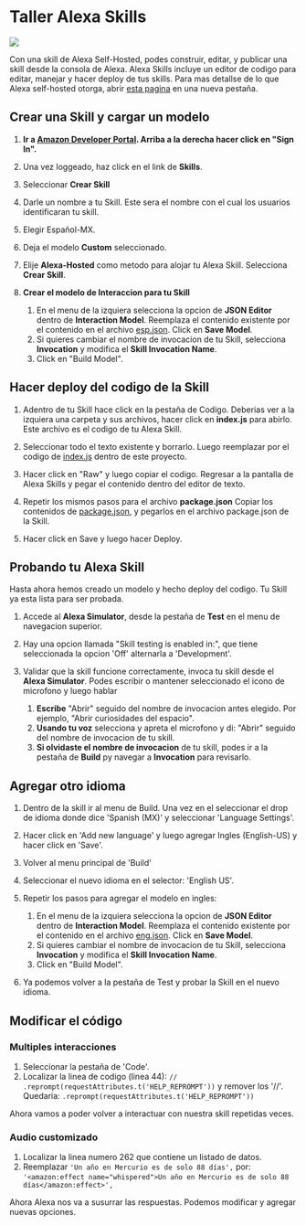 # Taller Alexa Skills
<img src="https://m.media-amazon.com/images/G/01/mobile-apps/dex/alexa/alexa-skills-kit/tutorials/quiz-game/header._TTH_.png" />


Con una skill de Alexa Self-Hosted, podes construir, editar, y publicar una skill desde la consola de Alexa.
Alexa Skills incluye un editor de codigo para editar, manejar y hacer deploy de tus skills.
Para mas detallse de lo que Alexa self-hosted otorga, abrir [esta pagina](https://developer.amazon.com/docs/hosted-skills/build-a-skill-end-to-end-using-an-alexa-hosted-skill.html) en una nueva pestaña.

## Crear una Skill y cargar un modelo
1.  **Ir a [Amazon Developer Portal](http://developer.amazon.com/alexa?&sc_category=Owned&sc_channel=RD&sc_campaign=Evangelism2018&sc_publisher=github&sc_content=Survey&sc_detail=fact-nodejs-V2_GUI-1&sc_funnel=Convert&sc_country=WW&sc_medium=Owned_RD_Evangelism2018_github_Survey_fact-nodejs-V2_GUI-1_Convert_WW_beginnersdevs&sc_segment=beginnersdevs).  Arriba a la derecha hacer click en "Sign In".**

2.  Una vez loggeado, haz click en el link de **Skills**.

3.   Seleccionar **Crear Skill**

4. Darle un nombre a tu Skill. Este sera el nombre con el cual los usuarios identificaran tu skill.

5. Elegir Español-MX.

6. Deja el modelo **Custom** seleccionado.

7. Elije **Alexa-Hosted** como metodo para alojar tu Alexa Skill.  Selecciona **Crear Skill**.

8. **Crear el modelo de Interaccion para tu Skill**
	1. En el menu de la izquiera selecciona la opcion de **JSON Editor** dentro de **Interaction Model**. Reemplaza el contenido existente por el contenido en el archivo [esp.json](/models/esp.json). Click en **Save Model**.
    2. Si quieres cambiar el nombre de invocacion de tu Skill, selecciona **Invocation** y modifica el **Skill Invocation Name**. 
    3. Click en "Build Model".
    

## Hacer deploy del codigo de la Skill

1.  Adentro de tu Skill hace click en la pestaña de Codigo.
Deberias ver a la izquiera una carpeta y sus archivos, hacer click en **index.js** para abirlo. Este archivo es el codigo de tu Alexa Skill.

2. Seleccionar todo el texto existente y borrarlo. Luego reemplazar por el codigo de [index.js](index.js) dentro de este proyecto.

4. Hacer click en "Raw" y luego copiar el codigo. Regresar a la pantalla de Alexa Skills y pegar el contenido dentro del editor de texto.

5. Repetir los mismos pasos para el archivo **package.json** Copiar los contenidos de [package.json](package.json), y pegarlos en el archivo package.json de la Skill.

6. Hacer click en Save y luego hacer Deploy.


## Probando tu Alexa Skill

Hasta ahora hemos creado un modelo y hecho deploy del codigo. Tu Skill ya esta lista para ser probada.

1. Accede al  **Alexa Simulator**, desde la pestaña de **Test** en el menu de navegacion superior. 

2. Hay una opcion llamada "Skill testing is enabled in:", que tiene seleccionada la opcion 'Off' alternarla a 'Development'.

3. Validar que la skill funcione correctamente, invoca tu skill desde el **Alexa Simulator**. Podes escribir o mantener seleccionado el icono de microfono y luego hablar
	1. **Escribe** "Abrir" seguido del nombre de invocacion antes elegido. Por ejemplo, "Abrir curiosidades del espacio".
	2. **Usando tu voz** selecciona y apreta el microfono y di: "Abrir" seguido del nombre de invocacion de tu skill.
	3. **Si olvidaste el nombre de invocacion** de tu skill, podes ir a la pestaña de **Build** py navegar a **Invocation** para revisarlo.
	

## Agregar otro idioma

1.  Dentro de la skill ir al menu de Build. Una vez en el seleccionar el drop de idioma donde dice 'Spanish (MX)' y seleccionar 'Language Settings'.

2. Hacer click en 'Add new language' y luego agregar Ingles (English-US) y hacer click en 'Save'.

3. Volver al menu principal de 'Build'

4. Seleccionar el nuevo idioma en el selector: 'English US'.

5. Repetir los pasos para agregar el modelo en ingles:
	1. En el menu de la izquiera selecciona la opcion de **JSON Editor** dentro de **Interaction Model**. Reemplaza el contenido existente por el contenido en el archivo [eng.json](/models/eng.json). Click en **Save Model**.
    2. Si quieres cambiar el nombre de invocacion de tu Skill, selecciona **Invocation** y modifica el **Skill Invocation Name**. 
    3. Click en "Build Model".
    
6. Ya podemos volver a la pestaña de Test y probar la Skill en el nuevo idioma.


## Modificar el código

### Multiples interacciones

1. Seleccionar la pestaña de 'Code'.
2. Localizar la linea de codigo (linea 44): `// .reprompt(requestAttributes.t('HELP_REPROMPT'))` y remover los '//'. Quedaria: `.reprompt(requestAttributes.t('HELP_REPROMPT'))`

Ahora vamos a poder volver a interactuar con nuestra skill repetidas veces.

### Audio customizado

1. Localizar la linea numero 262 que contiene un listado de datos.
2. Reemplazar `'Un año en Mercurio es de solo 88 días',` por: `'<amazon:effect name="whispered">Un año en Mercurio es de solo 88 días</amazon:effect>',`

Ahora Alexa nos va a susurrar las respuestas. Podemos modificar y agregar nuevas opciones.


